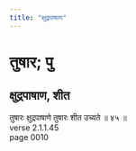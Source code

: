 ```yaml
---
title: "क्षुद्रपाषाण"
---
```


# तुषार; पु
## क्षुद्रपाषाण, शीत
तुषारः क्षुद्रपाषाणे तुषारः शीत उच्यते ॥ ४५ ॥<br />verse 2.1.1.45<br />page 0010


